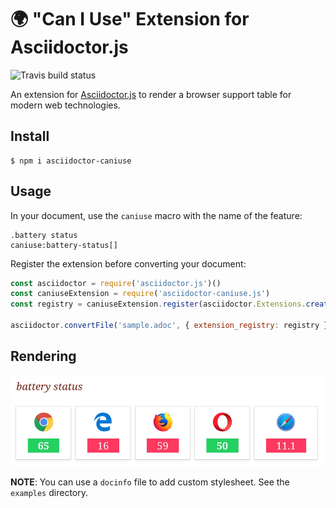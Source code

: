 # :earth_africa: "Can I Use" Extension for Asciidoctor.js

![Travis build status](https://img.shields.io/travis/Mogztter/asciidoctor-caniuse/master.svg)

An extension for [Asciidoctor.js](https://github.com/asciidoctor/asciidoctor.js) to render a browser support table for modern web technologies.

## Install

    $ npm i asciidoctor-caniuse

## Usage

In your document, use the `caniuse` macro with the name of the feature:

```
.battery status
caniuse:battery-status[]
```

Register the extension before converting your document:

```js
const asciidoctor = require('asciidoctor.js')()
const caniuseExtension = require('asciidoctor-caniuse.js')
const registry = caniuseExtension.register(asciidoctor.Extensions.create())

asciidoctor.convertFile('sample.adoc', { extension_registry: registry })
```

## Rendering

![](rendering.jpeg)

**NOTE**: You can use a `docinfo` file to add custom stylesheet. See the `examples` directory.
